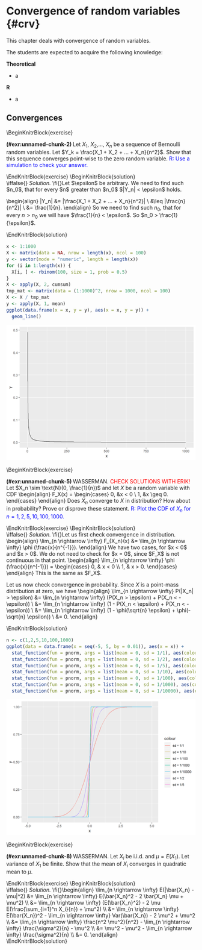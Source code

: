 # Convergence of random variables {#crv}

This chapter deals with convergence of random variables.

The students are expected to acquire the following knowledge:

**Theoretical**

- a


**R**

- a



## Convergences
\BeginKnitrBlock{exercise}<div class="exercise"><span class="exercise" id="exr:unnamed-chunk-2"><strong>(\#exr:unnamed-chunk-2) </strong></span>Let $X_1$, $X_2$,..., $X_n$ be a sequence of Bernoulli random variables. Let $Y_k = \frac{X_1 + X_2 + ... + X_n}{n^2}$. Show that this sequence converges point-wise to the zero random variable.
<span style="color:blue">R: Use a simulation to check your answer.</span>
</div>\EndKnitrBlock{exercise}
\BeginKnitrBlock{solution}<div class="solution">\iffalse{} <span class="solution"><em>Solution. </em></span>  \fi{}Let $\epsilon$ be arbitrary. We need to find such $n_0$, that for every $n$ greater than $n_0$ $|Y_n| < \epsilon$ holds.

\begin{align}
  |Y_n| &= |\frac{X_1 + X_2 + ... + X_n}{n^2}|  \\
        &\leq |\frac{n}{n^2}| \\
        &= \frac{1}{n}.
\end{align}
So we need to find such $n_0$, that for every $n > n_0$ we will have $\frac{1}{n} < \epsilon$. So $n_0 > \frac{1}{\epsilon}$.

</div>\EndKnitrBlock{solution}

```r
x <- 1:1000
X <- matrix(data = NA, nrow = length(x), ncol = 100)
y <- vector(mode = "numeric", length = length(x))
for (i in 1:length(x)) {
  X[i, ] <- rbinom(100, size = 1, prob = 0.5)
}
X <- apply(X, 2, cumsum)
tmp_mat <- matrix(data = (1:1000)^2, nrow = 1000, ncol = 100)
X <- X / tmp_mat
y <- apply(X, 1, mean)
ggplot(data.frame(x = x, y = y), aes(x = x, y = y)) +
  geom_line()
```

<img src="11-convergence_of_random_variables_files/figure-html/unnamed-chunk-4-1.png" width="672" />


\BeginKnitrBlock{exercise}<div class="exercise"><span class="exercise" id="exr:unnamed-chunk-5"><strong>(\#exr:unnamed-chunk-5) </strong></span>WASSERMAN. <span style="color:red">CHECK SOLUTIONS WITH ERIK!</span> Let $X_n \sim \text{N}(0, \frac{1}{n})$ and let $X$ be a random variable with CDF
\begin{align}
 F_X(x) = \begin{cases}
  0, &x < 0 \\
  1, &x \geq 0.
 \end{cases}
\end{align}
Does $X_n$ converge to $X$ in distribution? How about in probability? Prove or disprove these statement.
<span style="color:blue">R: Plot the CDF of $X_n$ for $n = 1, 2, 5, 10, 100, 1000$.</span>
</div>\EndKnitrBlock{exercise}
\BeginKnitrBlock{solution}<div class="solution">\iffalse{} <span class="solution"><em>Solution. </em></span>  \fi{}Let us first check convergence in distribution.
\begin{align}
 \lim_{n \rightarrow \infty} F_{X_n}(x) &= \lim_{n \rightarrow \infty} \phi (\frac{x}{n^{-1}}).
\end{align}
We have two cases, for $x < 0$ and $x > 0$. We do not need to check for $x = 0$, since $F_X$ is not continuous in that point.
\begin{align}
  \lim_{n \rightarrow \infty} \phi (\frac{x}{n^{-1}}) = \begin{cases}
  0, & x < 0 \\
  1, & x > 0.
\end{cases}
\end{align}
This is the same as $F_X$.

Let us now check convergence in probability. Since $X$ is a point-mass distribution at zero, we have
\begin{align}
 \lim_{n \rightarrow \infty} P(|X_n| > \epsilon) &= \lim_{n \rightarrow \infty} (P(X_n > \epsilon) + P(X_n < -\epsilon)) \\
&= \lim_{n \rightarrow \infty} (1 - P(X_n < \epsilon) + P(X_n < -\epsilon)) \\
&= \lim_{n \rightarrow \infty} (1 - \phi(\sqrt{n} \epsilon) + \phi(- \sqrt{n} \epsilon)) \\
&= 0.
\end{align}

</div>\EndKnitrBlock{solution}

```r
n <- c(1,2,5,10,100,1000)
ggplot(data = data.frame(x = seq(-5, 5, by = 0.01)), aes(x = x)) +
  stat_function(fun = pnorm, args = list(mean = 0, sd = 1/1), aes(color = "sd = 1/1")) +
  stat_function(fun = pnorm, args = list(mean = 0, sd = 1/2), aes(color = "sd = 1/2")) +
  stat_function(fun = pnorm, args = list(mean = 0, sd = 1/5), aes(color = "sd = 1/5")) +
  stat_function(fun = pnorm, args = list(mean = 0, sd = 1/10), aes(color = "sd = 1/10")) +
  stat_function(fun = pnorm, args = list(mean = 0, sd = 1/100), aes(color = "sd = 1/100")) +
  stat_function(fun = pnorm, args = list(mean = 0, sd = 1/1000), aes(color = "sd = 1/1000")) +
  stat_function(fun = pnorm, args = list(mean = 0, sd = 1/10000), aes(color = "sd = 1/10000"))
```

<img src="11-convergence_of_random_variables_files/figure-html/unnamed-chunk-7-1.png" width="672" />


\BeginKnitrBlock{exercise}<div class="exercise"><span class="exercise" id="exr:unnamed-chunk-8"><strong>(\#exr:unnamed-chunk-8) </strong></span>WASSERMAN. Let $X_i$ be i.i.d. and $\mu = E(X_1)$. Let variance of $X_1$ be finite. Show that the mean of $X_i$ converges in quadratic mean to $\mu$. 
</div>\EndKnitrBlock{exercise}
\BeginKnitrBlock{solution}<div class="solution">\iffalse{} <span class="solution"><em>Solution. </em></span>  \fi{}\begin{align}
  \lim_{n \rightarrow \infty} E(|\bar{X_n} - \mu|^2) &= \lim_{n \rightarrow \infty} E(\bar{X_n}^2 - 2 \bar{X_n} \mu + \mu^2) \\
  &= \lim_{n \rightarrow \infty} (E(\bar{X_n}^2) - 2 \mu E(\frac{\sum_{i=1}^n X_i}{n}) + \mu^2) \\
  &= \lim_{n \rightarrow \infty} E(\bar{X_n})^2 - \lim_{n \rightarrow \infty} Var(\bar{X_n}) - 2 \mu^2 + \mu^2 \\
  &= \lim_{n \rightarrow \infty} \frac{n^2 \mu^2}{n^2} - \lim_{n \rightarrow \infty} \frac{\sigma^2}{n} - \mu^2 \\
  &= \mu^2 - \mu^2 - \lim_{n \rightarrow \infty} \frac{\sigma^2}{n} \\
  &= 0.
\end{align}


</div>\EndKnitrBlock{solution}
